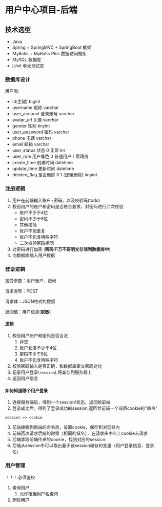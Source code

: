 # 用户中心项目-后端

## 技术选型

- Java
- Spring + SpringMVC + SpringBoot 框架
- MyBatis + MyBatis Plus 数据访问框架
- MySQL 数据库
- jUnit 单元测试库

### 数据库设计

用户表:

- id(主键) bigint
- username 昵称 varchar
- user_account 登录账号 varchar
- avatar_url 头像 varchar
- gender 性别 tinyint
- user_password 密码 varchar
- phone 电话 varchar
- email 邮箱 varchar
- user_status 状态 0 正常 int
- user_role 用户角色 0 普通用户 1 管理员
- create_time 创建时间 datetime
- update_time 更新时间 datetime
- deleted_flag 是否删除 0 1 (逻辑删除) tinyint

### 注册逻辑

1. 用户在前端输入账户+密码，以及校验码(todo)
2. 校验用户的账户和密码是否符合要求，对密码进行二次校验
    - 账户不少于4位
    - 密码不少于8位
    - 其他校验
    - 账户不能重复
    - 账户不包含特殊字符
    - 二次校验密码相同
3. 对密码进行加密 (**密码千万不要明文存储到数据库中**)
4. 向数据库插入用户数据

### 登录逻辑

接受参数：用户账户、密码

请求类型：POST

请求体：JSON格式的数据

返回值：用户信息(**脱敏**)

#### 逻辑

1. 校验用户账户和密码是否合法
    1. 非空
    2. 账户长度不少于4位
    3. 密码不少于8位
    4. 账户不包含特殊字符
2. 校验密码输入是否正确，和数据库密文密码对比
3. 记录用户登录(`session`),将其存到服务器上
4. 返回用户信息

#### 如何知道哪个用户登录

1. 连接服务端后，得到一个session1状态，返回给前端
2. 登录成功后，得到了登录成功的session,返回给前端一个设置cookie的"命令"

```session => cookie```

3. 前端接收到后端的命令后，设置cookie，保存到浏览器内
4. 前端再次请求后端的时候（相同的域名），在请求头中带上cookie去请求
5. 后端拿取前端传来的cookie，找到对应的session
6. 后端从session中可以取出基于该session储存的变量（用户登录信息、登录名）

### 用户管理

！！！必须鉴权

1. 查询用户
    1. 允许根据用户名查询
2. 删除用户
